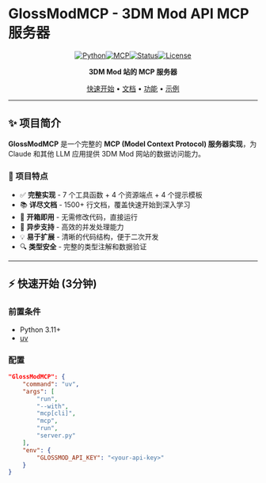 # GlossModMCP - 3DM Mod API MCP 服务器

<div align="center">

[![Python](https://img.shields.io/badge/Python-3.11+-blue.svg)](https://www.python.org/)[![MCP](https://img.shields.io/badge/MCP-1.18+-green.svg)](https://modelcontextprotocol.io)[![Status](https://img.shields.io/badge/Status-✅%20Production%20Ready-brightgreen.svg)](#)[![License](https://img.shields.io/badge/License-MIT-blue.svg)](#)

**3DM Mod 站的  MCP 服务器**

[快速开始](#-快速开始) • [文档](#-文档导航) • [功能](#-核心功能) • [示例](#-使用示例)

</div>

---

## ✨ 项目简介

**GlossModMCP** 是一个完整的 **MCP (Model Context Protocol) 服务器实现**，为 Claude 和其他 LLM 应用提供 3DM Mod 网站的数据访问能力。

### 🎯 项目特点

- ✅ **完整实现** - 7 个工具函数 + 4 个资源端点 + 4 个提示模板
- 📚 **详尽文档** - 1500+ 行文档，覆盖快速开始到深入学习
- 🚀 **开箱即用** - 无需修改代码，直接运行
- 🔄 **异步支持** - 高效的并发处理能力
- 💡 **易于扩展** - 清晰的代码结构，便于二次开发
- 🔍 **类型安全** - 完整的类型注解和数据验证

---

## ⚡ 快速开始 (3分钟)

### 前置条件
- Python 3.11+
- [uv](https://github.com/astral-sh/uv) 

### 配置

```json
"GlossModMCP": {
    "command": "uv",
    "args": [
        "run",
        "--with",
        "mcp[cli]",
        "mcp",
        "run",
        "server.py"
    ],
    "env": {
        "GLOSSMOD_API_KEY": "<your-api-key>"
    }
}

```

